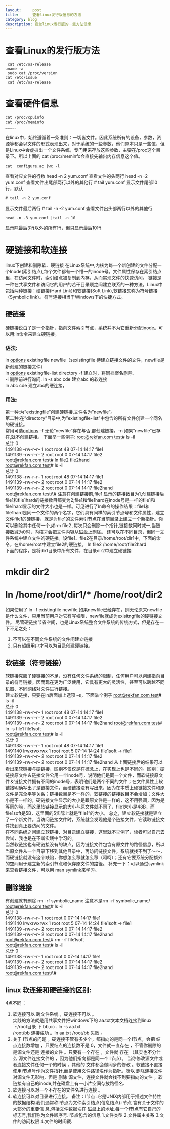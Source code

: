 ```yaml
---
layout:     post
title:      查看linux发行版信息的方法
category: blog
description: 查兰linux发行版的一些方法信息
---
```

# 查看Linux的发行版方法
	 cat /etc/os-release
	uname -a
	 sudo cat /proc/version
	cat /etc/issue
	 cat /etc/os-release

# 查看硬件信息
	cat /proc/cpuinfo
	cat /proc/meminfo
	。。。。。。

在linux中，始终遵循着一条准则：一切皆文件。因此系统所有的设备，参数，资源等都会以文件的形式表现出来，对于系统的一些参数，他们原本只是一些值，但是Linux中会虚拟出一个文件系统，专门用来存放这些参数，主要在/proc这个目录下。所以上面的 cat /proc/meminfo会直接先输出内存信息这个值。

	cat  configure.ac |wc -l
查看对应文件的行数
	head -n 2 yum.conf
查看文件的头两行
	head -n -2 yum.conf
查看文件出尾部两行以外的其他行
	# tail  yum.conf
显示文件尾部10行，默认

	# tail -n 2 yum.conf
显示文件最后两行
	# tail -n -2 yum.conf
查看文件出头部两行以外的其他行

	head -n -3 yum.conf |tail -n 10
显示除最后3行以外的所有行，但只显示最后10行

# 硬链接和软连接
linux下创建和删除软、硬链接
在Linux系统中,内核为每一个新创建的文件分配一个Inode(索引结点),每个文件都有一个惟一的inode号。文件属性保存在索引结点里，在访问文件时，索引结点被复制到内存，从而实现文件的快速访问。
链接是一种在共享文件和访问它的用户的若干目录项之间建立联系的一种方法。Linux中包括两种链接：硬链接(Hard Link)和软链接(Soft Link),软链接又称为符号链接（Symbolic link）。符号连接相当于Windows下的快捷方式。
## 硬链接
硬链接说白了是一个指针，指向文件索引节点，系统并不为它重新分配inode。可以用:ln命令来建立硬链接。
### 语法:  

ln [options]() existingfile newfile（sexistingfile 待建立链接文件的文件，newfile是新创建的链接文件）  
ln [options]() existingfile-list directory
-f 建立时，将同档案名删除.  
-i 删除前进行询问.
ln -s abc cde 建立abc 的软连接  
ln abc cde 建立abc的硬连接，
### 用法:
  
第一种:为”existingfile”创建硬链接,文件名为”newfile”。  
第二种:在”directory”目录中,为”existingfile-list”中包含的所有文件创建一个同名的硬链接。  
常用可选[options]() –f 无论”newfile”存在与否,都创建链接。-n 如果”newfile”已存在,就不创建链接。
下面举一些例子:
[root@rekfan.com test]()\# ls -il  
总计 0  
1491138 -rw-r–r– 1 root root 48 07-14 14:17 file1  
1491139 -rw-r–r– 2 root root 0 07-14 14:17 file2  
[root@rekfan.com test]()\# ln file2 file2hand  
[root@rekfan.com test]()\# ls -il  
总计 0  
1491138 -rw-r–r– 1 root root 48 07-14 14:17 file1  
1491139 -rw-r–r– 2 root root 0 07-14 14:17 file2  
1491139 -rw-r–r– 2 root root 0 07-14 14:17 file2hand  
[root@rekfan.com test]()\\\\#
注意在创建链接前,file1 显示的链接数目为1,创建链接后file1和file1hard的链接数目都变为2;file1和file1hard在inode号是一样的file1和file1hard显示的文件大小也是一样。可见进行了ln命令的操作结果：file1和file1hard是同一个文件的两个名字，它们具有同样的索引节点号和文件属性，建立文件file1的硬链接，就是为file1的文件索引节点在当前目录上建立一个新指针。你可以删除其中任何一个,如rm file2 ,每次只会删除一个指针,链接数同时减一,当链接数减为0时，内核才会把文件内容从磁盘上删除。
还可以在不同目录，但同一文件系统中建立文件的硬链接。设file1、file2在目录/home/root/dir1中，下面的命令，在/home/root中建立file2的硬链接。
ln file2 /home/root/file2hard  
下面的程序，是将dir1目录中所有文件，在目录dir2中建立硬链接  
# mkdir dir2
# ln /home/root/dir1/\* /home/root/dir2
如果使用了 ln –f existingfile newfile,如果newfile已经存在，则无论原来newfile是什么文件，只用当前用户对它有写权限，newfile就成为exisitngfile的硬链接文件。
尽管硬链接节省空间，也是Linux系统整合文件系统的传统方式，但是存在一下不足之处：
1. 不可以在不同文件系统的文件间建立链接
2. 只有超级用户才可以为目录创建硬链接。
## 软链接（符号链接）
软链接克服了硬链接的不足，没有任何文件系统的限制，任何用户可以创建指向目录的符号链接。因而现在更为广泛使用，它具有更大的灵活性，甚至可以跨越不同机器、不同网络对文件进行链接。  
建立软链接，只要在ln后面加上选项 –s，下面举个例子
[root@rekfan.com test]()\# ls -il  
总计 0  
1491138 -rw-r–r– 1 root root 48 07-14 14:17 file1  
1491139 -rw-r–r– 2 root root 0 07-14 14:17 file2  
1491139 -rw-r–r– 2 root root 0 07-14 14:17 file2hand
[root@rekfan.com test]()\# ln -s file1 file1soft  
[root@rekfan.com test]()\# ls -il  
总计 0  
1491138 -rw-r–r– 1 root root 48 07-14 14:17 file1  
1491140 lrwxrwxrwx 1 root root 5 07-14 14:24 file1soft -\> file1  
1491139 -rw-r–r– 2 root root 0 07-14 14:17 file2  
1491139 -rw-r–r– 2 root root 0 07-14 14:17 file2hand
从上面链接后的结果可以看出来软链接与硬链接，区别不仅仅是在概念上，在实现上也是不同的。区别：硬链接原文件＆链接文件公用一个inode号，说明他们是同一个文件，而软链接原文件＆链接文件拥有不同的inode号，表明他们是两个不同的文件；在文件属性上软链接明确写出了是链接文件，而硬链接没有写出来，因为在本质上硬链接文件和原文件是完全平等关系；链接数目是不一样的，软链接的链接数目不会增加；文件大小是不一样的，硬链接文件显示的大小是跟原文件是一样的，这不用强调，因为是等同的嘛，而这里软链接显示的大小与原文件就不同了，file1大小是48B，而file1soft是5B，这里面的5实际上就是“file1”的大小。
总之，建立软链接就是建立了一个新文件。当访问链接文件时，系统就会发现他是个链接文件，它读取链接文件找到真正要访问的文件。  
在不同系统之间建立软链接、对目录建立链接，这里就不举例了，读者可以自己去尝试，我也是在不断实践中学习的。  
当然软链接也有硬链接没有的缺点，因为链接文件包含有原文件的路径信息，所以当原文件从一个目录下移到其他目录中，再访问链接文件，系统就找不到了～～，而硬链接就没有这个缺陷，你想怎么移就怎么移（呵呵）；还有它要系统分配额外的空间用于建立新的索引节点和保存原文件的路径。
补充一下：可以通过symlink来查看链接文件，可以用 man symlink来学习。
## 删除链接
有创建就有删除
rm -rf symbolic\_name 注意不是rm -rf symbolic\_name/
 
[root@rekfan.com test]()\# ls -il  
总计 0  
1491138 -rw-r–r– 1 root root 0 07-14 14:17 file1  
1491140 lrwxrwxrwx 1 root root 5 07-14 14:24 file1soft -\> file1  
1491139 -rw-r–r– 2 root root 0 07-14 14:17 file2  
1491139 -rw-r–r– 2 root root 0 07-14 14:17 file2hand  
[root@rekfan.com test]()\# rm -rf file1soft  
[root@rekfan.com test]()\# ls -il  
总计 0  
1491138 -rw-r–r– 1 root root 0 07-14 14:17 file1  
1491139 -rw-r–r– 2 root root 0 07-14 14:17 file2  
1491139 -rw-r–r– 2 root root 0 07-14 14:17 file2hand  
[root@rekfan.com test]()\\\\#

## linux 软连接和硬链接的区别:  

4点不同 ：  

1. 软连接可以 跨文件系统 ，硬连接不可以 。  
	实践的方法就是用共享文件把windows下的 aa.txt文本文档连接到linux下/root目录 下 bb,cc . ln -s aa.txt  
	/root/bb 连接成功 。ln aa.txt /root/bb 失败 。
2. 关于 I节点的问题 。硬连接不管有多少个，都指向的是同一个I节点，会把 结点连接数增加 ，只要结点的连接数不是 0，文件就一直存在 ，不管你删除的是源文件还是 连接的文件 。只要有一个存在 ，文件就 存在 （其实也不分什么 源文件连接文件的 ，因为他们指向都是同一个 I节点）。 当你修改源文件或者连接文件任何一个的时候 ，其他的 文件都会做同步的修改 。软链接不直接使用i节点号作为文件指针,而是使用文件路径名作为指针。所以 删除连接文件 对源文件无影响，但是 删除 源文件，连接文件就会找不到要指向的文件 。软链接有自己的inode,并在磁盘上有一小片空间存放路径名.
3. 软连接可以对一个不存在的文件名进行连接 。
4. 软连接可以对目录进行连接。
备注：I节点 :它是UNIX内部用于描述文件特性的数据结构.我们通常称I节点为文件索引结点(信息结点).i节点 含有关于文件的大部分的重要信 息,包括文件数据块在
磁盘上的地址.每一个I节点有它自己的标志号,我们称为文件顺序号.I节点包含的信息 1.文件类型 2.文件属主关系 3.文件的访问权限 4.文件的时间截.




